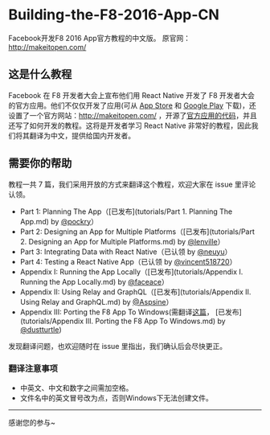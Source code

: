 # Building-the-F8-2016-App-CN
Facebook开发F8 2016 App官方教程的中文版。 原官网： http://makeitopen.com/

## 这是什么教程

Facebook 在 F8 开发者大会上宣布他们用 React Native 开发了 F8 开发者大会的官方应用。他们不仅仅开发了应用(可从 [App Store](https://itunes.apple.com/us/app/f8/id853467066) 和 [Google Play](https://play.google.com/store/apps/details?id=com.facebook.f8) 下载)，还设置了一个官方网站：http://makeitopen.com/ ，开源了[官方应用的代码](https://github.com/fbsamples/f8app/)，并且还写了如何开发的教程。这将是开发者学习 React Native 非常好的教程，因此我们将其翻译为中文，提供给国内开发者。

## 需要你的帮助

教程一共 7 篇，我们采用开放的方式来翻译这个教程，欢迎大家在 issue 里评论认领。

* Part 1: Planning The App（[已发布](tutorials/Part 1. Planning The App.md) by [@pockry](https://github.com/pockry)）
* Part 2: Designing an App for Multiple Platforms（[已发布](tutorials/Part 2. Designing an App for Multiple Platforms.md) by [@lenville](https://github.com/lenville)）
* Part 3: Integrating Data with React Native（已认领 by [@neuyu](https://github.com/neuyu)）
* Part 4: Testing a React Native App（已认领 by [@vincent518720](https://github.com/vincent518720)）
* Appendix I: Running the App Locally（[已发布](tutorials/Appendix I. Running the App Locally.md) by [@faceace](https://github.com/faceace)）
* Appendix II: Using Relay and GraphQL（[已发布](tutorials/Appendix II. Using Relay and GraphQL.md) by [@Aspsine](https://github.com/Aspsine)）
* Appendix III: Porting the F8 App To Windows(需翻译[这篇](https://ericroz.wordpress.com/2016/04/11/f8-app-on-windows-10-mobile/)， [已发布](tutorials/Appendix III. Porting the F8 App To Windows.md) by [@dustturtle](https://github.com/dustturtle))

发现翻译问题，也欢迎随时在 issue 里指出，我们确认后会尽快更正。

### 翻译注意事项

* 中英文、中文和数字之间需加空格。
* 文件名中的英文冒号改为点，否则Windows下无法创建文件。


---

感谢您的参与~
